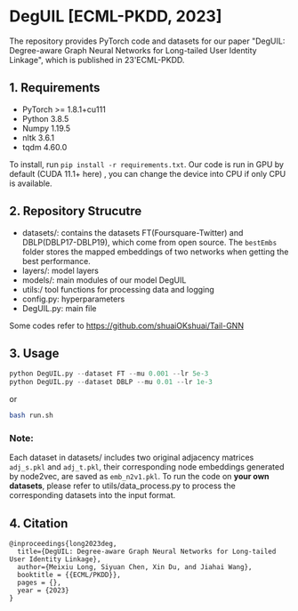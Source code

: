 # DegUIL [ECML-PKDD, 2023] 

The repository provides PyTorch code and datasets for our paper "DegUIL: Degree-aware Graph Neural Networks
for Long-tailed User Identity Linkage", which is published in 23'ECML-PKDD.

## 1. Requirements
- PyTorch >= 1.8.1+cu111
- Python 3.8.5
- Numpy 1.19.5
- nltk 3.6.1
- tqdm 4.60.0

To install, run `pip install -r requirements.txt`. Our code is run in GPU by default (CUDA 11.1+ here) , you can change the device into CPU if only CPU is available.

## 2. Repository Strucutre
- datasets/: contains the datasets FT(Foursquare-Twitter) and DBLP(DBLP17-DBLP19), which come from open source. The `bestEmbs` folder stores the mapped embeddings of two networks when getting the best performance.  
- layers/: model layers
- models/: main modules of our model DegUIL
- utils:/ tool functions for processing data and logging
- config.py: hyperparameters
- DegUIL.py: main file

Some codes refer to https://github.com/shuaiOKshuai/Tail-GNN

## 3. Usage
```python
python DegUIL.py --dataset FT --mu 0.001 --lr 5e-3
python DegUIL.py --dataset DBLP --mu 0.01 --lr 1e-3
```
or
```sh
bash run.sh
```

### Note: 
Each dataset in datasets/ includes two original adjacency matrices `adj_s.pkl` and  `adj_t.pkl`, 
their corresponding node embeddings generated by node2vec, are saved as `emb_n2v1.pkl`. 
To run the code on **your own datasets**, please refer to utils/data_process.py to process the corresponding datasets into the input format.  


## 4. Citation
    @inproceedings{long2023deg,
	  title={DegUIL: Degree-aware Graph Neural Networks for Long-tailed User Identity Linkage},
	  author={Meixiu Long, Siyuan Chen, Xin Du, and Jiahai Wang},
      booktitle = {{ECML/PKDD}},
      pages = {},
      year = {2023}
	}
